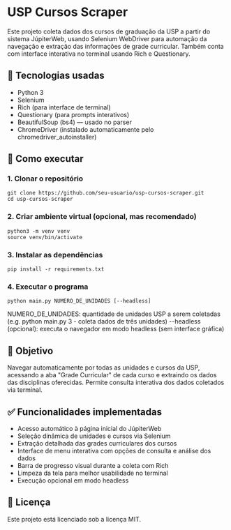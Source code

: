 # USP Cursos Scraper

Este projeto coleta dados dos cursos de graduação da USP a partir do sistema JúpiterWeb, usando Selenium WebDriver para automação da navegação e extração das informações de grade curricular. Também conta com interface interativa no terminal usando Rich e Questionary.

## 🔧 Tecnologias usadas

- Python 3
- Selenium
- Rich (para interface de terminal)
- Questionary (para prompts interativos)
- BeautifulSoup (bs4) — usado no parser
- ChromeDriver (instalado automaticamente pelo chromedriver_autoinstaller)

## 🚀 Como executar

### 1. **Clonar o repositório**
    
    git clone https://github.com/seu-usuario/usp-cursos-scraper.git
    cd usp-cursos-scraper
    

### 2. **Criar ambiente virtual (opcional, mas recomendado)**

    python3 -m venv venv
    source venv/bin/activate
    

### 3. **Instalar as dependências**
   
    pip install -r requirements.txt
    

### 4. **Executar o programa**
    
    python main.py NUMERO_DE_UNIDADES [--headless]

NUMERO_DE_UNIDADES: quantidade de unidades USP a serem coletadas (e.g. python main.py 3 - coleta dados de três unidades)
--headless (opcional): executa o navegador em modo headless (sem interface gráfica)
    

## 📌 Objetivo

Navegar automaticamente por todas as unidades e cursos da USP, acessando a aba "Grade Curricular" de cada curso e extraindo os dados das disciplinas oferecidas. Permite consulta interativa dos dados coletados via terminal.

## ✅ Funcionalidades implementadas

- Acesso automático à página inicial do JúpiterWeb
- Seleção dinâmica de unidades e cursos via Selenium
- Extração detalhada das grades curriculares dos cursos
- Interface de menu interativa com opções de consulta e análise dos dados
- Barra de progresso visual durante a coleta com Rich
- Limpeza da tela para melhor usabilidade no terminal
- Execução opcional em modo headless

## 📄 Licença

Este projeto está licenciado sob a licença MIT.